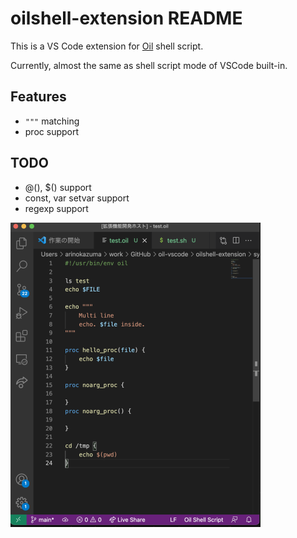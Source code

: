 # oilshell-extension README

This is a VS Code extension for [Oil](http://www.oilshell.org/) shell script.

Currently, almost the same as shell script mode of VSCode built-in.

## Features

- `"""` matching
- proc support

## TODO

- @(), $() support
- const, var setvar support
- regexp support

![Proc syntax highlight](images/proc.png)

